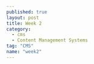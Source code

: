 ```yaml
---
published: true
layout: post
title: Week 2
category: 
  - cms
  - Content Management Systems
tag: "CMS"
name: "week2"
---
```


